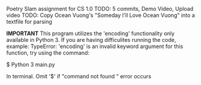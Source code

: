 Poetry Slam assignment for CS 1.0
TODO: 5 commits, Demo Video, Upload video
TODO: Copy Ocean Vuong's "Someday I'll Love Ocean Vuong" into a textfile for parsing

**********IMPORTANT**********
This program utilizes the 'encoding' functionality only available in Python 3. If you are having difficulites running the code, example: TypeError: 'encoding' is an invalid keyword argument for this function, try using the command:

$ Python 3 main.py

In terminal. Omit '$' if "command not found " error occurs